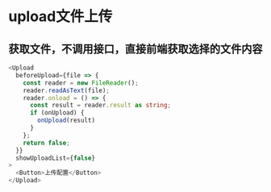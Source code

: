 # upload文件上传

## 获取文件，不调用接口，直接前端获取选择的文件内容
```typescript jsx
<Upload
  beforeUpload={file => {
    const reader = new FileReader();
    reader.readAsText(file);
    reader.onload = () => {
      const result = reader.result as string;
      if (onUpload) {
        onUpload(result)
      }
    };
    return false;
  }}
  showUploadList={false}
>
  <Button>上传配置</Button>
</Upload>
```